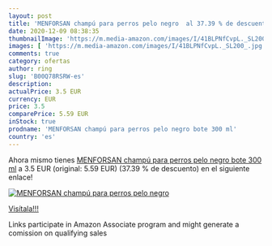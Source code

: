```yaml
---
layout: post
title: 'MENFORSAN champú para perros pelo negro  al 37.39 % de descuento'
date: 2020-12-09 08:38:35
thumbnailImage: 'https://m.media-amazon.com/images/I/41BLPNfCvpL._SL200_.jpg'
images: [ 'https://m.media-amazon.com/images/I/41BLPNfCvpL._SL200_.jpg' ]
comments: true
category: ofertas
author: ring
slug: 'B00Q78RSRW-es'
description:
actualPrice: 3.5 EUR
currency: EUR
price: 3.5
comparePrice: 5.59 EUR
inStock: true
prodname: 'MENFORSAN champú para perros pelo negro bote 300 ml'
country: 'es'
---
```


Ahora mismo tienes [MENFORSAN champú para perros pelo negro bote 300 ml](https://www.amazon.es/dp/B00Q78RSRW/?tag=tolees-21) a 3.5 EUR (original: 5.59 EUR) (37.39 %  de descuento) en el siguiente enlace!

[![MENFORSAN champú para perros pelo negro ](https://m.media-amazon.com/images/I/41BLPNfCvpL._SL200_.jpg)](https://www.amazon.es/dp/B00Q78RSRW/?tag=tolees-21)

[Visítala!!!](https://www.amazon.es/dp/B00Q78RSRW/?tag=tolees-21)

Links participate in Amazon Associate program and might generate a comission on qualifying sales
